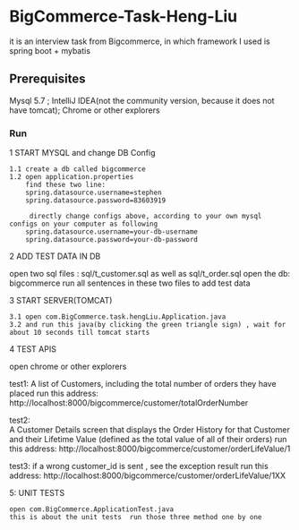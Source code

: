 # BigCommerce-Task-Heng-Liu
it is an interview task from Bigcommerce, in which framework I used is spring boot + mybatis

## Prerequisites
Mysql 5.7 ; IntelliJ IDEA(not the community version, because it does not have tomcat); Chrome or other explorers

### Run

1 START MYSQL and change DB Config

	1.1 create a db called bigcommerce  
	1.2 open application.properties
	    find these two line:
		spring.datasource.username=stephen
		spring.datasource.password=83603919
		
	     directly change configs above, according to your own mysql configs on your computer as following
		spring.datasource.username=your-db-username
		spring.datasource.password=your-db-password
		
	
2 ADD TEST DATA IN DB

  open two sql files : sql/t_customer.sql as well as sql/t_order.sql
  open the db: bigcommerce
  run all sentences in these two files to add test data
  
3 START SERVER(TOMCAT)

    3.1 open com.BigCommerce.task.hengLiu.Application.java
    3.2 and run this java(by clicking the green triangle sign) , wait for about 10 seconds till tomcat starts
	
4 TEST APIS

  open chrome or other explorers
  
  test1: 
  A list of Customers, including the total number of orders they have placed
  run this address:
  http://localhost:8000/bigcommerce/customer/totalOrderNumber
  
  
  
  
  test2:  
  A Customer Details screen that displays the Order History for that Customer
  and their Lifetime Value (defined as the total value of all of their orders)
  run this address:
  http://localhost:8000/bigcommerce/customer/orderLifeValue/1
   
   
   
  test3: if a wrong customer_id is sent , see the exception result
  run this address:
  http://localhost:8000/bigcommerce/customer/orderLifeValue/1XX
   
   
 5: UNIT TESTS 
 
 
    open com.BigCommerce.ApplicationTest.java
    this is about the unit tests  run those three method one by one
